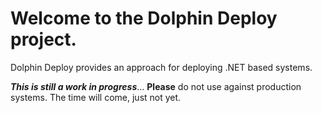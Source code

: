 # Welcome to the Dolphin Deploy project.

Dolphin Deploy provides an approach for deploying .NET based systems.

***This is still a work in progress***... **Please** do not use against production systems. The time will come, just not yet.